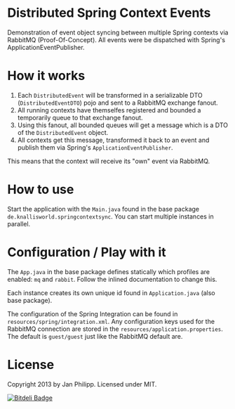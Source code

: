 Distributed Spring Context Events
=================================

Demonstration of event object syncing between multiple Spring contexts via RabbitMQ (Proof-Of-Concept). All events were be dispatched with Spring's ApplicationEventPublisher.

# How it works
1. Each `DistributedEvent` will be transformed in a serializable DTO (`DistributedEventDTO`) pojo and sent to a RabbitMQ exchange fanout. 
2. All running contexts have themselfes registered and bounded a temporarily queue to that exchange fanout. 
3. Using this fanout, all bounded queues will get a message which is a DTO of the `DistributedEvent` object.
4. All contexts get this message, transformed it back to an event and publish them via Spring's `ApplicationEventPublisher`.

This means that the context will receive its "own" event via RabbitMQ.

# How to use
Start the application with the `Main.java` found in the base package `de.knallisworld.springcontextsync`. You can start multiple instances in parallel.

# Configuration / Play with it
The `App.java` in the base package defines statically which profiles are enabled: `mq` and `rabbit`. Follow the inlined documentation to change this.

Each instance creates its own unique id found in `Application.java` (also base package).

The configuration of the Spring Integration can be found in `resources/spring/integration.xml`. Any configuration keys used for the RabbitMQ connection are stored in the `resources/application.properties`. The default is `guest/guest` just like the RabbitMQ default are.

# License
Copyright 2013 by Jan Philipp. Licensed under MIT.


[![Bitdeli Badge](https://d2weczhvl823v0.cloudfront.net/knalli/distributed-spring-context-events/trend.png)](https://bitdeli.com/free "Bitdeli Badge")

